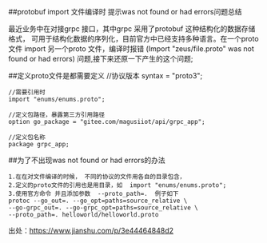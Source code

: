 ##protobuf import 文件编译时 提示was not found or had errors问题总结

最近业务中在对接grpc 接口，其中grpc 采用了protobuf 这种结构化的数据存储格式，
可用于结构化数据的序列化，目前官方中已经支持多种语言。在一个proto 文件 import 另一个proto 文件，编译时报错 (Import "zeus/file.proto" was not found or had errors) 问题,接下来还原一下产生的这个问题;

##定义proto文件是都需要定义
    //协议版本
    syntax = "proto3";
    
    //需要引用时
    import "enums/enums.proto";

    //定义包路径，暴露第三方引用路径
    option go_package = "gitee.com/magusiiot/api/grpc_app";

    //定义包名称
    package grpc_app;


##为了不出现was not found or had errors的办法

    1.在在对文件编译的时候， 不同的协议的文件用各自的目录包含，
    2.定义的proto文件的引用也是用目录，如  import "enums/enums.proto";
    3.使用官方命令 并且添加参数  --proto_path=.  例子如下
    protoc --go_out=. --go_opt=paths=source_relative \
    --go-grpc_out=. --go-grpc_opt=paths=source_relative \
    --proto_path=. helloworld/helloworld.proto


出处：https://www.jianshu.com/p/3e44464848d2
